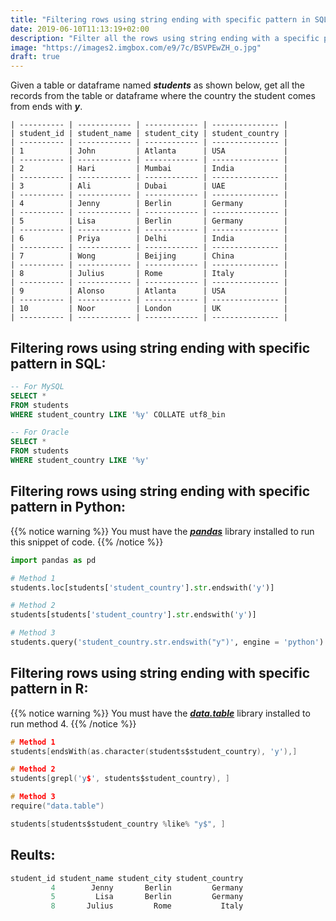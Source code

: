 ```yaml
---
title: "Filtering rows using string ending with specific pattern in SQL, Python and R"
date: 2019-06-10T11:13:19+02:00
description: "Filter all the rows using string ending with a specific pattern from the given table in SQL or given dataframe in Python or R."
image: "https://images2.imgbox.com/e9/7c/BSVPEwZH_o.jpg"
draft: true
---
```


Given a table or dataframe named *__students__* as shown below, get all the records from the table or dataframe where the country the student comes from ends with *__y__*.

```
| ---------- | ------------ | ------------ | --------------- |
| student_id | student_name | student_city | student_country |
| ---------- | ------------ | ------------ | --------------- |
| 1          | John         | Atlanta      | USA             |
| ---------- | ------------ | ------------ | --------------- |
| 2          | Hari         | Mumbai       | India           |
| ---------- | ------------ | ------------ | --------------- |
| 3          | Ali          | Dubai        | UAE             |
| ---------- | ------------ | ------------ | --------------- |
| 4          | Jenny        | Berlin       | Germany         |
| ---------- | ------------ | ------------ | --------------- |
| 5          | Lisa         | Berlin       | Germany         |
| ---------- | ------------ | ------------ | --------------- |
| 6          | Priya        | Delhi        | India           |
| ---------- | ------------ | ------------ | --------------- |
| 7          | Wong         | Beijing      | China           |
| ---------- | ------------ | ------------ | --------------- |
| 8          | Julius       | Rome         | Italy           |
| ---------- | ------------ | ------------ | --------------- |
| 9          | Alonso       | Atlanta      | USA             |
| ---------- | ------------ | ------------ | --------------- |
| 10         | Noor         | London       | UK              |
| ---------- | ------------ | ------------ | --------------- |
```

## Filtering rows using string ending with specific pattern in SQL:

```SQL
-- For MySQL
SELECT * 
FROM students
WHERE student_country LIKE '%y' COLLATE utf8_bin

-- For Oracle
SELECT * 
FROM students
WHERE student_country LIKE '%y'
```

## Filtering rows using string ending with specific pattern in Python:

{{% notice warning %}}
You must have the *__[pandas](https://pandas.pydata.org/)__* library installed to run this snippet of code.
{{% /notice %}}

```Python
import pandas as pd

# Method 1
students.loc[students['student_country'].str.endswith('y')]

# Method 2
students[students['student_country'].str.endswith('y')]

# Method 3
students.query('student_country.str.endswith("y")', engine = 'python')
```

## Filtering rows using string ending with specific pattern in R:

{{% notice warning %}}
You must have the *__[data.table](https://github.com/Rdatatable/data.table/wiki)__* library installed to run method 4.
{{% /notice %}}

```C
# Method 1
students[endsWith(as.character(students$student_country), 'y'),]

# Method 2
students[grepl('y$', students$student_country), ]

# Method 3
require("data.table")

students[students$student_country %like% "y$", ]
```

## Reults:

```C
student_id student_name student_city student_country
         4        Jenny       Berlin         Germany
         5         Lisa       Berlin         Germany
         8       Julius         Rome           Italy
```
